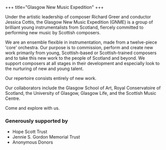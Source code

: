 +++
title="Glasgow New Music Expedition"
+++

Under the artistic leadership of composer Richard Greer and conductor Jessica Cottis, the Glasgow New Music Expedition (GNME) is a group of brilliant young instrumentalists from Scotland, fiercely committed to performing new music by Scottish composers.

We are an ensemble flexible in instrumentation, made from a twelve-piece 'core' orchestra. Our purpose is to commission, perform and create new work primarily from young, Scottish-based or Scottish-trained composers and to take this new work to the people of Scotland and beyond. We support composers at all stages in their development and especially look to the nurturing of new and young talent.

Our repertoire consists entirely of new work.

Our collaborators include the Glasgow School of Art, Royal Conservatoire of Scotland, the University of Glasgow, Glasgow Life, and the Scottish Music Centre.

Come and explore with us.

### Generously supported by

* Hope Scott Trust
* Jennie S. Gordon Memorial Trust
* Anonymous Donors
